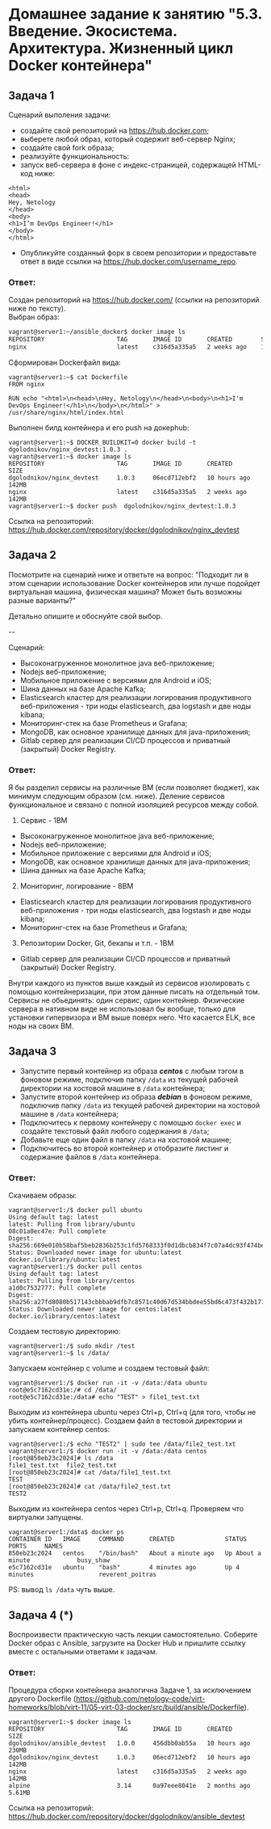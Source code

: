 # Домашнее задание к занятию "5.3. Введение. Экосистема. Архитектура. Жизненный цикл Docker контейнера"

## Задача 1

Сценарий выполения задачи:

- создайте свой репозиторий на https://hub.docker.com;
- выберете любой образ, который содержит веб-сервер Nginx;
- создайте свой fork образа;
- реализуйте функциональность:
- запуск веб-сервера в фоне с индекс-страницей, содержащей HTML-код ниже:
```
<html>
<head>
Hey, Netology
</head>
<body>
<h1>I’m DevOps Engineer!</h1>
</body>
</html>
```
- Опубликуйте созданный форк в своем репозитории и предоставьте ответ в виде ссылки на https://hub.docker.com/username_repo.


### Ответ:

Создан репозиторий на https://hub.docker.com/ (ссылки на репозиторий ниже по тексту).<br> 
Выбран образ:
```bash
vagrant@server1:~/ansible_docker$ docker image ls
REPOSITORY                    TAG       IMAGE ID       CREATED        SIZE
nginx                         latest    c316d5a335a5   2 weeks ago    142MB
```

Сформирован Dockerфайл вида:
```
vagrant@server1:~$ cat Dockerfile
FROM nginx

RUN echo "<html>\n<head>\nHey, Netology\n</head>\n<body>\n<h1>I'm DevOps Engineer!</h1>\n</body>\n</html>" > /usr/share/nginx/html/index.html
```

Выполнен билд контейнера и его push на докерhub:
```
vagrant@server1:~$ DOCKER_BUILDKIT=0 docker build -t dgolodnikov/nginx_devtest:1.0.3 .
vagrant@server1:~$ docker image ls
REPOSITORY                    TAG       IMAGE ID       CREATED        SIZE
dgolodnikov/nginx_devtest     1.0.3     06ecd712ebf2   10 hours ago   142MB
nginx                         latest    c316d5a335a5   2 weeks ago    142MB
vagrant@server1:~$ docker push  dgolodnikov/nginx_devtest:1.0.3
```

Ссылка на репозиторий: https://hub.docker.com/repository/docker/dgolodnikov/nginx_devtest


## Задача 2

Посмотрите на сценарий ниже и ответьте на вопрос:
"Подходит ли в этом сценарии использование Docker контейнеров или лучше подойдет виртуальная машина, физическая машина? Может быть возможны разные варианты?"

Детально опишите и обоснуйте свой выбор.

--

Сценарий:

- Высоконагруженное монолитное java веб-приложение;
- Nodejs веб-приложение;
- Мобильное приложение c версиями для Android и iOS;
- Шина данных на базе Apache Kafka;
- Elasticsearch кластер для реализации логирования продуктивного веб-приложения - три ноды elasticsearch, два logstash и две ноды kibana;
- Мониторинг-стек на базе Prometheus и Grafana;
- MongoDB, как основное хранилище данных для java-приложения;
- Gitlab сервер для реализации CI/CD процессов и приватный (закрытый) Docker Registry.

### Ответ:
Я бы разделил сервисы на различные ВМ (если позволяет бюджет), как минимум следующим образом (см. ниже). Деление сервисов функциональное и связано с полной изоляцией ресурсов между собой. 

1) Сервис - 1ВМ
- Высоконагруженное монолитное java веб-приложение;
- Nodejs веб-приложение;
- Мобильное приложение c версиями для Android и iOS;
- MongoDB, как основное хранилище данных для java-приложения;
- Шина данных на базе Apache Kafka;

2) Мониторинг, логирование - 8ВМ
- Elasticsearch кластер для реализации логирования продуктивного веб-приложения - три ноды elasticsearch, два logstash и две ноды kibana;
- Мониторинг-стек на базе Prometheus и Grafana;

3) Репозитории Docker, Git, бекапы и т.п. - 1ВМ
- Gitlab сервер для реализации CI/CD процессов и приватный (закрытый) Docker Registry.

Внутри каждого из пунктов выше каждый из сервисов изолировать с помощью контейнеризации, при этом данные писать на отдельный том. Сервисы не обьединять: один сервис, один контейнер. 
Физические сервера в нативном виде не использовал бы вообще, только для установки гипервизора и ВМ выше поверх него. Что касается ELK, все ноды на своих ВМ.

## Задача 3

- Запустите первый контейнер из образа ***centos*** c любым тэгом в фоновом режиме, подключив папку ```/data``` из текущей рабочей директории на хостовой машине в ```/data``` контейнера;
- Запустите второй контейнер из образа ***debian*** в фоновом режиме, подключив папку ```/data``` из текущей рабочей директории на хостовой машине в ```/data``` контейнера;
- Подключитесь к первому контейнеру с помощью ```docker exec``` и создайте текстовый файл любого содержания в ```/data```;
- Добавьте еще один файл в папку ```/data``` на хостовой машине;
- Подключитесь во второй контейнер и отобразите листинг и содержание файлов в ```/data``` контейнера.

### Ответ:

Скачиваем образы:
```
vagrant@server1:/$ docker pull ubuntu
Using default tag: latest
latest: Pulling from library/ubuntu
08c01a0ec47e: Pull complete
Digest: sha256:669e010b58baf5beb2836b253c1fd5768333f0d1dbcb834f7c07a4dc93f474be
Status: Downloaded newer image for ubuntu:latest
docker.io/library/ubuntu:latest
vagrant@server1:/$ docker pull centos
Using default tag: latest
latest: Pulling from library/centos
a1d0c7532777: Pull complete
Digest: sha256:a27fd8080b517143cbbbab9dfb7c8571c40d67d534bbdee55bd6c473f432b177
Status: Downloaded newer image for centos:latest
docker.io/library/centos:latest
```

Создаем тестовую директорию:
```
vagrant@server1:/$ sudo mkdir /test
vagrant@server1:~$ ls /data/
```

Запускаем контейнер с volume и создаем тестовый файл:
```
vagrant@server1:/$ docker run -it -v /data:/data ubuntu
root@e5c7162cd31e:/# cd /data/
root@e5c7162cd31e:/data# echo "TEST" > file1_test.txt
```

Выходим из контейнера ubuntu через Ctrl+p, Ctrl+q (для того, чтобы не убить контейнер/процесс). Создаем файл в тестовой директории и запускаем контейнер centos:
```
vagrant@server1:/$ echo "TEST2" | sudo tee /data/file2_test.txt
vagrant@server1:/$ docker run -it -v /data:/data centos
[root@850eb23c2024]# ls /data
file1_test.txt  file2_test.txt
[root@850eb23c2024]# cat /data/file1_test.txt
TEST
[root@850eb23c2024]# cat /data/file2_test.txt
TEST2
```

Выходим из контейнера centos через Ctrl+p, Ctrl+q. Проверяем что виртуалки запущены.
```
vagrant@server1:/data$ docker ps
CONTAINER ID   IMAGE     COMMAND       CREATED              STATUS              PORTS     NAMES
850eb23c2024   centos    "/bin/bash"   About a minute ago   Up About a minute             busy_shaw
e5c7162cd31e   ubuntu    "bash"        4 minutes ago        Up 4 minutes                  reverent_poitras
```

PS: вывод ```ls /data``` чуть выше.

## Задача 4 (*)

Воспроизвести практическую часть лекции самостоятельно.
Соберите Docker образ с Ansible, загрузите на Docker Hub и пришлите ссылку вместе с остальными ответами к задачам.

### Ответ:

Процедура сборки контейнера аналогична Задаче 1, за исключением другого Dockerfile (https://github.com/netology-code/virt-homeworks/blob/virt-11/05-virt-03-docker/src/build/ansible/Dockerfile).

```
vagrant@server1:~$ docker image ls
REPOSITORY                    TAG       IMAGE ID       CREATED        SIZE
dgolodnikov/ansible_devtest   1.0.0     456dbb0ab55a   10 hours ago   230MB
dgolodnikov/nginx_devtest     1.0.3     06ecd712ebf2   10 hours ago   142MB
nginx                         latest    c316d5a335a5   2 weeks ago    142MB
alpine                        3.14      0a97eee8041e   2 months ago   5.61MB
```

Ссылка на репозиторий: https://hub.docker.com/repository/docker/dgolodnikov/ansible_devtest